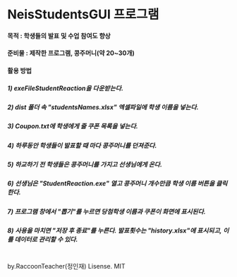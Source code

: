 # NeisStudentsGUI 프로그램
#### 목적 : 학생들의 발표 및 수업 참여도 향상
#### 준비물 : 제작한 프로그램, 콩주머니(약 20~30개)
#### 활용 방법
#####     1) exeFileStudentReaction을 다운받는다.
#####     2) dist 폴더 속 "studentsNames.xlsx" 엑셀파일에 학생 이름을 넣는다.
#####     3) Coupon.txt에 학생에게 줄 쿠폰 목록을 넣는다.
#####     4) 하루동안 학생들이 발표할 때 마다 콩주머니를 던져준다.
#####     5) 하교하기 전 학생들은 콩주머니를 가지고 선생님에게 온다.
#####     6) 선생님은 "StudentReaction.exe" 열고 콩주머니 개수만큼 학생 이름 버튼을 클릭한다.
#####     7) 프로그램 창에서 "뽑기"를 누르면 당첨학생 이름과 쿠폰이 화면에 표시된다.
#####     8) 사용을 마치면 "저장 후 종료"를 누른다. 발표횟수는 "history.xlsx"에 표시되고, 이를 데이터로 관리할 수 있다.
<br>
by.RaccoonTeacher(정인재)
Lisense. MIT
